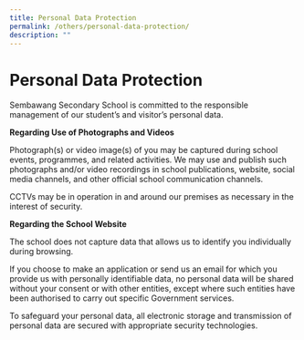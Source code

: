 ```yaml
---
title: Personal Data Protection
permalink: /others/personal-data-protection/
description: ""
---
```

# Personal Data Protection

Sembawang Secondary School is committed to the responsible management of our student’s and visitor’s personal data.

**Regarding Use of Photographs and Videos**

Photograph(s) or video image(s) of you may be captured during school events, programmes, and related activities. We may use and publish such photographs and/or video recordings in school publications, website, social media channels, and other official school communication channels.

CCTVs may be in operation in and around our premises as necessary in the interest of security.

**Regarding the School Website**

The school does not capture data that allows us to identify you individually during browsing.

If you choose to make an application or send us an email for which you provide us with personally identifiable data, no personal data will be shared without your consent or with other entities, except where such entities have been authorised to carry out specific Government services.

To safeguard your personal data, all electronic storage and transmission of personal data are secured with appropriate security technologies.